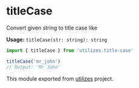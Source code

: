 # titleCase

Convert given string to title case like

**Usage:** `titleCase(str: string): string`

```typescript
import { titleCase } from 'utilizes.title-case'

titleCase('mr_john')
// Output: 'Mr John'
```

<!-- *keywords [] *keywordsend -->


This module exported from [utilizes](https://www.npmjs.com/package/utilizes) project.

<!-- -->